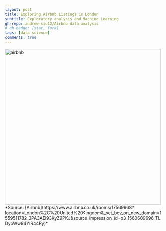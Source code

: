 ```yaml
---
layout: post
title: Exploring Airbnb Listings in London
subtitle: Exploratory analysis and Machine Learning
gh-repo: andrew-siu12/Airbnb-data-analysis
# gh-badge: [star, fork]
tags: [data science]
comments: true
---
```

<img src="https://a0.muscache.com/im/pictures/91c33d06-c95b-46e5-819d-f05671225bc6.jpg?aki_policy=xx_large" alt="airbnb" width="500"/>
*Source: [Airbnb](https://www.airbnb.co.uk/rooms/17569968?location=London%2C%20United%20Kingdom&_set_bev_on_new_domain=1559511782_3PA3AEi93KyZ9PKJ&source_impression_id=p3_1560609696_TLDyoWw94YlR44Ry)*
